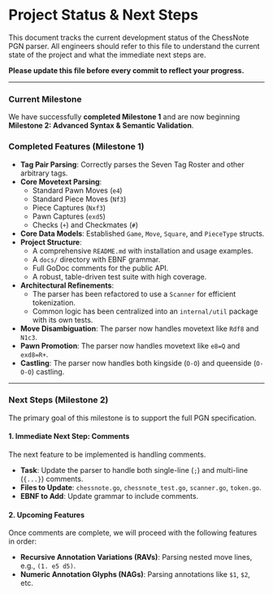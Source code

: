 # Project Status & Next Steps

This document tracks the current development status of the ChessNote PGN parser. All engineers should refer to this file to understand the current state of the project and what the immediate next steps are.

**Please update this file before every commit to reflect your progress.**

---

### Current Milestone

We have successfully **completed Milestone 1** and are now beginning **Milestone 2: Advanced Syntax & Semantic Validation**.

### Completed Features (Milestone 1)

- **Tag Pair Parsing**: Correctly parses the Seven Tag Roster and other arbitrary tags.
- **Core Movetext Parsing**:
  - Standard Pawn Moves (`e4`)
  - Standard Piece Moves (`Nf3`)
  - Piece Captures (`Nxf3`)
  - Pawn Captures (`exd5`)
  - Checks (`+`) and Checkmates (`#`)
- **Core Data Models**: Established `Game`, `Move`, `Square`, and `PieceType` structs.
- **Project Structure**:
  - A comprehensive `README.md` with installation and usage examples.
  - A `docs/` directory with EBNF grammar.
  - Full GoDoc comments for the public API.
  - A robust, table-driven test suite with high coverage.
- **Architectural Refinements**:
  - The parser has been refactored to use a `Scanner` for efficient tokenization.
  - Common logic has been centralized into an `internal/util` package with its own tests.
- **Move Disambiguation**: The parser now handles movetext like `Rdf8` and `N1c3`.
- **Pawn Promotion**: The parser now handles movetext like `e8=Q` and `exd8=R+`.
- **Castling**: The parser now handles both kingside (`O-O`) and queenside (`O-O-O`) castling.

---

### Next Steps (Milestone 2)

The primary goal of this milestone is to support the full PGN specification.

#### 1. Immediate Next Step: Comments

The next feature to be implemented is handling comments.

- **Task**: Update the parser to handle both single-line (`;`) and multi-line (`{...}`) comments.
- **Files to Update**: `chessnote.go`, `chessnote_test.go`, `scanner.go`, `token.go`.
- **EBNF to Add**: Update grammar to include comments.

#### 2. Upcoming Features

Once comments are complete, we will proceed with the following features in order:

- **Recursive Annotation Variations (RAVs)**: Parsing nested move lines, e.g., `(1. e5 d5)`.
- **Numeric Annotation Glyphs (NAGs)**: Parsing annotations like `$1`, `$2`, etc. 
